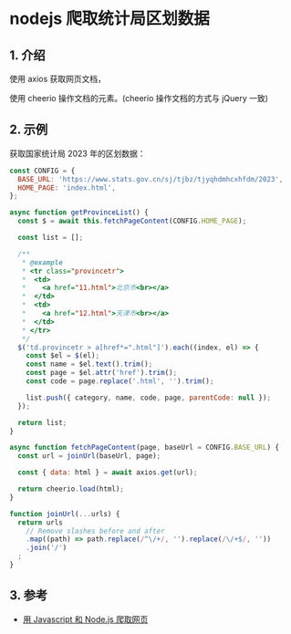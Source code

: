 <!--#region
@author 吴钦飞
@email wuqinfei@qq.com
@create date 2024-02-20 09:11:45
@modify date 2024-02-20 09:11:48
@desc [description]
#endregion-->


# nodejs 爬取统计局区划数据

## 1. 介绍

使用 axios 获取网页文档，

使用 cheerio 操作文档的元素。(cheerio 操作文档的方式与 jQuery 一致)

## 2. 示例

获取国家统计局 2023 年的区划数据：

```js
const CONFIG = {
  BASE_URL: 'https://www.stats.gov.cn/sj/tjbz/tjyqhdmhcxhfdm/2023',
  HOME_PAGE: 'index.html',
};

async function getProvinceList() {
  const $ = await this.fetchPageContent(CONFIG.HOME_PAGE);

  const list = [];

  /**
   * @example
   * <tr class="provincetr">
   *  <td>
   *    <a href="11.html">北京市<br></a>
   *  </td>
   *  <td>
   *    <a href="12.html">天津市<br></a>
   *  </td>
   * </tr>
   */
  $('td.provincetr > a[href*=".html"]').each((index, el) => {
    const $el = $(el);
    const name = $el.text().trim();
    const page = $el.attr('href').trim();
    const code = page.replace('.html', '').trim();

    list.push({ category, name, code, page, parentCode: null });
  });

  return list;
}

async function fetchPageContent(page, baseUrl = CONFIG.BASE_URL) {
  const url = joinUrl(baseUrl, page);

  const { data: html } = await axios.get(url);

  return cheerio.load(html);
}

function joinUrl(...urls) {
  return urls
    // Remove slashes before and after
    .map((path) => path.replace(/^\/+/, '').replace(/\/+$/, ''))
    .join('/')
  ;
}
```

## 3. 参考

* [用 Javascript 和 Node.js 爬取网页](https://cloud.tencent.com/developer/article/1651575)